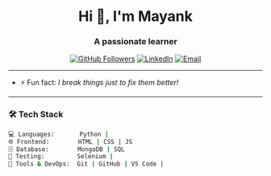 <h1 align="center">Hi 👋, I'm Mayank</h1>
<h3 align="center">A passionate learner</h3>

<p align="center">
  <a href="https://github.com/mayankk1o1"><img src="https://img.shields.io/github/followers/your-username?label=Follow&style=social" alt="GitHub Followers"></a>
  <a href="https://www.linkedin.com/in/mayank1o1/"><img src="https://img.shields.io/badge/LinkedIn-blue?logo=linkedin&style=flat&link=https://linkedin.com/in/your-linkedin" alt="LinkedIn"></a>
  <a href="mailto:yadavmayank1804@gmail.com"><img src="https://img.shields.io/badge/Email-D14836?logo=gmail&logoColor=white&style=flat" alt="Email"></a>
</p>

---

- ⚡ Fun fact: *I break things just to fix them better!*

---

### 🛠️ Tech Stack

```bash
💻 Languages:       Python | 
🌐 Frontend:        HTML | CSS | JS
🗄️ Database:        MongoDB | SQL 
🧪 Testing:         Selenium | 
🚀 Tools & DevOps:  Git | GitHub | VS Code |
